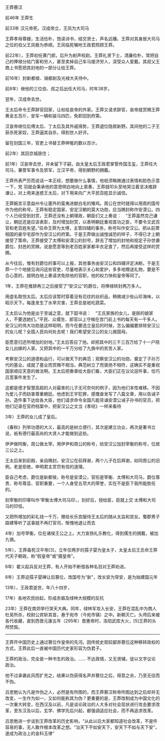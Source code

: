 王莽篡汉





前46年 王莽生

 前33年 汉元帝死，汉成帝立，王凤为大司马

王莽孝母尊嫂，生活俭朴，饱读诗书，结交贤士，声名远播。王莽对其身居大司马之位的伯父王凤极为恭顺。王凤临死嘱咐王政君照顾王莽。

前22年），王莽初任黄门郎，后升为射声校尉。王莽礼贤下士，清廉俭朴，常把自己的俸禄分给门客和穷人，甚至卖掉自己车马接济穷人，深受众人爱戴。其叔父王商上书愿把其封地的一部分让给王莽。

前16年）封新都侯、骑都尉及光禄大夫侍中。

前8年）继他的三位伯、叔之后出任大司马，时年38岁。

翌年，汉成帝去世。

王太后命令王莽辞官回家，让权给哀帝的外家。王莽又请求辞官，哀帝就赏赐王莽黄金五百斤，安车一辆和骏马四匹，免职回到府第。

汉哀帝继位后傅太后、丁太后及其外戚得势，王莽退位隐居新野。其间他的二子王获杀死家奴，王莽逼其自杀，得到世人好评。

留在封国三年，官吏上书替王莽伸冤的数以百计。

前2年）其回京城居住；



前1年）汉哀帝去世，并未留下子嗣，由太皇太后王政君掌管传国玉玺，王莽任大司马，兼管军事令及禁军，立汉平帝，得到朝野的拥戴。

王莽外表严厉而说话一本正经，想要做什么事情，他衹须略微通过表情和脸色示意一下，党 羽就会秉承他的意思明白地向上禀奏，王莽就叩头至地哭泣着坚决推辞谦让，对上用来迷惑王太后，对下用来向广大平民百姓显示诚信。

王莽婉言示意益州令让塞外的蛮夷进献白毛的雉鸡。周公在世时就得以用周的国号作为他的称号。王莽有稳定国家、安定汉朝的莫大功勋，应当赐封称作安漠公。四个人已经受到封赏，王莽还没有上朝理政，朝臣们又上奏说：　“王莽虽然克己谦让，朝廷还是应该表彰，及时增加封赏，以表明朝廷重视首功之臣，不要令文武百官和老百姓失望。”任命王莽为太傅，主管四辅的事务，称号叫作安汉公。把从前萧相国的豪华宅邸作为安汉公的府第。于是王莽做出诚惶诚恐的样子，不得已才上朝接受了策命。王莽接受了太傅和安漠公的封号，辞去了增加的封地和规定子孙世袭爵位、封邑的赏赐，说是愿意等到老百姓家家都丰衣足食了，然后再接受这样的赏赐。

从今往后，惟有封爵位的事可以上报，其他事务由安汉公和四辅评定决断。于是王莽一个个地接见询问这些官吏，尽量地表示关心和爱护，多多地赠送礼物，要是不合心意的，就明白地上奏请求免除他的官职，他的权力快和皇帝等同了。

1年，王莽在推辞再三之后接受了“安汉公”的爵位，将俸禄转封两万多人。

用虚名取悦太后。太后应该暂时穿着没有花纹的丝织品，稍微减少些山珍海味，以昭示天下。每逢发生了水旱灾害，王莽总是衹吃蔬菜。



王太后认为他是出于至诚之意，就下韶书说：　“王氏家族的女儿，是朕的娘家人，不要选她们。”平民、众儒生、郎官以上守候在宫门前上书的每天有一千多人。安汉公的伟大功勋是这样昭明，而今在要选立皇后的时候，怎么偏偏要排除安汉公的女儿呢？全国人民向何处去呢！我们希望安汉公的女儿做国母。

臣愿意归还所增加的封地。”王太后答应了他。却把其中的三千三百万给了十一户陪女儿出嫁的人家。又把其中的一千万分给了九族中的贫苦人家。

考察安汉公的道德和品行，可以做天下的典范；观察安汉公的功勋，奠定了子孙万代的基业。成就了基业而赏赐不相当，典范树立了而褒扬不相符，这确实不是重视国家顺应天意的做法啊。王太后把奏章给大臣们看，大臣们正在议论逭件事，恰巧吕宽事件发生了。

这都是德才智慧高超的人对最笨的儿子无可奈何的例子，因为他们本性难移。不因为爱儿子而妨害尊重朝廷。他虑到王宇犯罪，感慨奋发写了八篇文章，用以告诫子孙。造件事下达给各大臣，他们请求命令全国凡能背诵安漠公诫子孙书的官员，把他们记录在官府档案中，把安汉公之文当《孝经》一样来看待



3年）王莽的女儿成了皇后。



《春秋》列举功德的大义，最高的是树立德行，其次是建立功业，再次是著书立说，衹有德行最高尚的大贤人才能做到这些。

伊尹做阿衡，周公做太宰。用伊尹和周公的称号，给安汉公加封宰衡的称号，位居三公之上。

王太后来到前殿，亲自赐封。安汉公在前拜谢，两个儿子在后拜谢，如同周公的旧例。老是拒绝，申明君主赏罚有信的道理。

臣自己考虑，爵位是新都侯，称号是安漠公，官衔是宰衡、太傅和大司马，爵位尊贵、称号尊显、官职重要，一个人身受五项大的荣誉，实在不是臣下我所能胜任的。

刻宰衡的印章叫作‘宰衡太傅大司马印，，刻好后，授给臣，臣就上交 太傅和大司马的印信。

又把所增加的彩礼钱一千万，赠给长乐宫服侍王太后的随从太监和宫女。蜀郡男子路建等听了这事就不再打官司，惭愧地退让而去



4年）加号宰衡，位在诸侯王公之上。大力宣扬礼乐教化，得到儒生的拥戴，被加九锡。

5年），王莽毒死汉平帝[3]，立年仅两岁的孺子婴为皇太子，太皇太后王氏命王莽代天子朝政，称“假皇帝”或“摄皇帝”。

6年）翟义起兵反对王莽，有人开始不断借各种名目对王莽劝进。

8年）王莽迫孺子婴禅让后篡位，改国号为“新”，改长安为常安，是为始建国元年

13年），王政君逝世，年八十四岁，

17年）各地农民纷起，形成赤眉及绿林大规模的反抗

23年）王莽在南郊举行哭天大典。同年，绿林军攻入长安，王莽在混乱中为商人杜吴所杀，校尉公宾斩其首，悬于宛市（今宛市镇）之中。新朝灭亡。头颅后来被各代收藏，直到西晋元康五年（295年）晋惠帝时，洛阳武库大火，[5]王莽的头颅焚毁。

-----



王莽开中国历史上通过篡位作皇帝的先河。因传统史观较鄙弃篡位这种移转政权的方式，王莽此后一直被中国历代史家形容为伪君子。

王莽的政治，完全是一种书生的政治。...... 不达政情，又无贤辅，徒以文字议论政治。

他不过承袭此风而扩充之，结果以伪获得名声并篡位之后，得意之余，乃至无往而不伪。

吕思勉认为凡是作伪之人，必然是有所图的，而王莽篡汉称帝所图达到之后却并无改变，一生作为如一，又如何能称其为伪？更重要的是，王莽改制成为中国文化的一次重大转变，在西汉及以前，凡是谈论政治的人大多对社会现状进行攻击要求改革，至东汉及以后，玄学、佛学先后兴起，都强调适应社会，而不再追求改革。

吕思勉进一步谈到王莽改革的历史影响，“从此以后大家都知道社会改革，不是件容易的事，无人敢作根本改革之想。“治天下不如安天下，安天下不如与天下安”，遂成为政治上的金科玉律”



